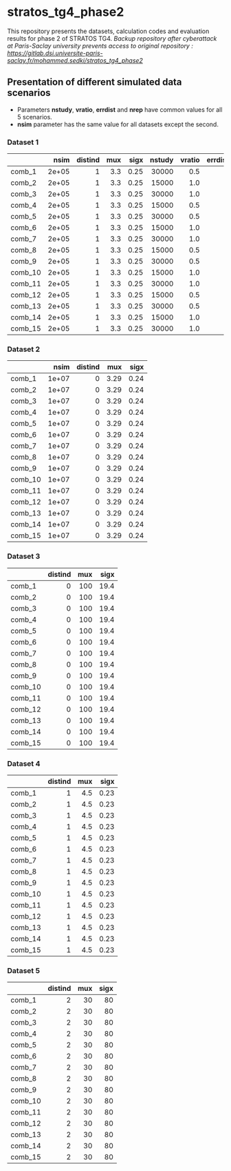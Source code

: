 # stratos_tg4_phase2
This repository presents the datasets, calculation codes and evaluation results for phase 2 of STRATOS TG4. *Backup repository after cyberattack at Paris-Saclay university  prevents access to original repository : https://gitlab.dsi.universite-paris-saclay.fr/mohammed.sedki/stratos_tg4_phase2*



## Presentation of different simulated data scenarios

- Parameters **nstudy**, **vratio**, **errdist** and **nrep** have common values for all 5 scenarios.
- **nsim** parameter has the same value for all datasets except the second. 

### Dataset 1

|        |  nsim| distind| mux| sigx| nstudy| vratio| errdist| nrep|
|:-------|-----:|-------:|---:|----:|------:|------:|-------:|----:|
|comb_1  | 2e+05|       1| 3.3| 0.25|  30000|    0.5|       0|  250|
|comb_2  | 2e+05|       1| 3.3| 0.25|  15000|    1.0|       0|  250|
|comb_3  | 2e+05|       1| 3.3| 0.25|  30000|    1.0|       0|  250|
|comb_4  | 2e+05|       1| 3.3| 0.25|  15000|    0.5|       1|  250|
|comb_5  | 2e+05|       1| 3.3| 0.25|  30000|    0.5|       1|  250|
|comb_6  | 2e+05|       1| 3.3| 0.25|  15000|    1.0|       1|  250|
|comb_7  | 2e+05|       1| 3.3| 0.25|  30000|    1.0|       1|  250|
|comb_8  | 2e+05|       1| 3.3| 0.25|  15000|    0.5|       0|  750|
|comb_9  | 2e+05|       1| 3.3| 0.25|  30000|    0.5|       0|  750|
|comb_10 | 2e+05|       1| 3.3| 0.25|  15000|    1.0|       0|  750|
|comb_11 | 2e+05|       1| 3.3| 0.25|  30000|    1.0|       0|  750|
|comb_12 | 2e+05|       1| 3.3| 0.25|  15000|    0.5|       1|  750|
|comb_13 | 2e+05|       1| 3.3| 0.25|  30000|    0.5|       1|  750|
|comb_14 | 2e+05|       1| 3.3| 0.25|  15000|    1.0|       1|  750|
|comb_15 | 2e+05|       1| 3.3| 0.25|  30000|    1.0|       1|  750|

### Dataset 2 

|        |  nsim| distind|  mux| sigx| 
|:-------|-----:|-------:|----:|----:|
|comb_1  | 1e+07|       0| 3.29| 0.24|  
|comb_2  | 1e+07|       0| 3.29| 0.24|  
|comb_3  | 1e+07|       0| 3.29| 0.24|  
|comb_4  | 1e+07|       0| 3.29| 0.24|  
|comb_5  | 1e+07|       0| 3.29| 0.24|  
|comb_6  | 1e+07|       0| 3.29| 0.24|  
|comb_7  | 1e+07|       0| 3.29| 0.24|  
|comb_8  | 1e+07|       0| 3.29| 0.24| 
|comb_9  | 1e+07|       0| 3.29| 0.24|  
|comb_10 | 1e+07|       0| 3.29| 0.24|  
|comb_11 | 1e+07|       0| 3.29| 0.24| 
|comb_12 | 1e+07|       0| 3.29| 0.24|  
|comb_13 | 1e+07|       0| 3.29| 0.24|  
|comb_14 | 1e+07|       0| 3.29| 0.24|  
|comb_15 | 1e+07|       0| 3.29| 0.24|  


### Dataset 3

|        | distind| mux| sigx|
|:-------|-------:|---:|----:|
|comb_1  |       0| 100| 19.4| 
|comb_2  |       0| 100| 19.4| 
|comb_3  |       0| 100| 19.4| 
|comb_4  |       0| 100| 19.4|  
|comb_5  |       0| 100| 19.4|  
|comb_6  |       0| 100| 19.4|  
|comb_7  |       0| 100| 19.4|  
|comb_8  |       0| 100| 19.4|  
|comb_9  |       0| 100| 19.4| 
|comb_10 |       0| 100| 19.4| 
|comb_11 |       0| 100| 19.4|  
|comb_12 |       0| 100| 19.4|  
|comb_13 |       0| 100| 19.4|  
|comb_14 |       0| 100| 19.4|  
|comb_15 |       0| 100| 19.4|  

### Dataset 4 

|       | distind| mux| sigx|
|:------|-------:|---:|----:|
|comb_1 |       1| 4.5| 0.23| 
|comb_2 |       1| 4.5| 0.23|  
|comb_3 |       1| 4.5| 0.23|  
|comb_4 |       1| 4.5| 0.23|  
|comb_5 |       1| 4.5| 0.23| 
|comb_6 |       1| 4.5| 0.23|  
|comb_7 |       1| 4.5| 0.23|  
|comb_8 |       1| 4.5| 0.23|  
|comb_9 |       1| 4.5| 0.23|  
|comb_10|       1| 4.5| 0.23|  
|comb_11|       1| 4.5| 0.23|  
|comb_12|       1| 4.5| 0.23|  
|comb_13|       1| 4.5| 0.23| 
|comb_14|       1| 4.5| 0.23|  
|comb_15|       1| 4.5| 0.23|  

### Dataset 5 

|        | distind| mux| sigx| 
|:-------|-------:|---:|----:|
|comb_1  |       2|  30|   80|  
|comb_2  |       2|  30|   80| 
|comb_3  |       2|  30|   80|  
|comb_4  |       2|  30|   80|  
|comb_5  |       2|  30|   80|  
|comb_6  |       2|  30|   80|  
|comb_7  |       2|  30|   80|  
|comb_8  |       2|  30|   80|  
|comb_9  |       2|  30|   80|  
|comb_10 |       2|  30|   80|  
|comb_11 |       2|  30|   80|  
|comb_12 |       2|  30|   80|  
|comb_13 |       2|  30|   80|  
|comb_14 |       2|  30|   80|  
|comb_15 |       2|  30|   80|  
